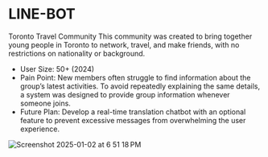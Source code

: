 # LINE-BOT
Toronto Travel Community
This community was created to bring together young people in Toronto to network, travel, and make friends, with no restrictions on nationality or background.

- User Size: 50+ (2024)
- Pain Point: New members often struggle to find information about the group’s latest activities. To avoid repeatedly explaining the same details, a system was designed to provide group information whenever someone joins.
- Future Plan: Develop a real-time translation chatbot with an optional feature to prevent excessive messages from overwhelming the user experience.

![Screenshot 2025-01-02 at 6 51 18 PM](https://github.com/user-attachments/assets/76b062f9-ba7b-4b4f-9d50-21c36723b0ac)
